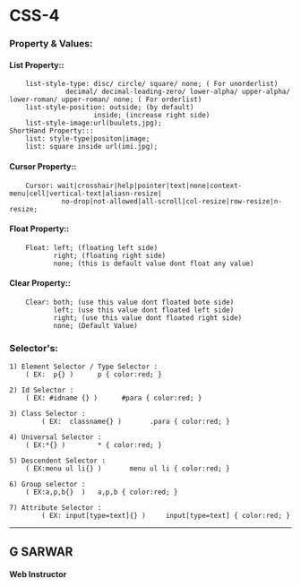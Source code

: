 # CSS-4

### Property & Values:
#### List Property::
		list-style-type: disc/ circle/ square/ none; ( For unorderlist)
			      decimal/ decimal-leading-zero/ lower-alpha/ upper-alpha/ lower-roman/ upper-roman/ none; ( For orderlist)
		list-style-position: outside; (by default)
			             inside; (increase right side)
		list-style-image:url(buulets,jpg);
	ShortHand Property:::
		list: style-type|positon|image;
		list: square inside url(imi.jpg);
#### Cursor Property::
		Cursor: wait|crosshair|help|pointer|text|none|context-menu|cell|vertical-text|aliasn-resize|
		         no-drop|not-allowed|all-scroll|col-resize|row-resize|n-resize;
#### Float Property::
		Float: left; (floating left side)
		       right; (floating right side)
		       none; (this is default value dont float any value)
#### Clear Property::
		Clear: both; (use this value dont floated bote side)
		       left; (use this value dont floated left side)
		       right; (use this value dont floated right side)
		       none; (Default Value)

### Selector's:
	1) Element Selector / Type Selector :
 	    ( EX:  p{} )      p { color:red; }

	2) Id Selector :
   	    ( EX: #idname {} )      #para { color:red; }

	3) Class Selector :
     	    ( EX:  classname{} )       .para { color:red; }

	4) Universal Selector :
   	    ( EX:*{} )        * { color:red; }
	
	5) Descendent Selector :
   	    ( EX:menu ul li{} )       menu ul li { color:red; }

	6) Group selector :
 	    ( EX:a,p,b{}  )	  a,p,b { color:red; }

	7) Attribute Selector :
    	    ( EX: input[type=text]{} )     input[type=text] { color:red; }

***
## G SARWAR
#### Web Instructor
